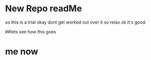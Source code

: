 # New Repo readMe

so this is a trial okay dont get worked out over it so relax ok it's good.

##lets see how this goes

# me now
